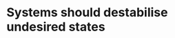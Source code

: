 # Systems should destabilise undesired states

<!-- #p1 -->

<!-- {BearID:2BF94486-5C43-44CB-9E2E-40C96DE54A81-275-00000041B23FF6C2} -->
